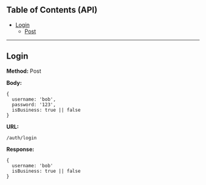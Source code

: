 ## Table of Contents (API)
- [Login](#Login)
  * [Post](#Post)


---

## Login

**Method:** Post

**Body:**
```
{
  username: 'bob',
  password: '123',
  isBusiness: true || false
}
```

**URL:**
```
/auth/login
```

**Response:**
```
{
  username: 'bob'
  isBusiness: true || false
}
```

